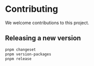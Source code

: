 # Contributing

We welcome contributions to this project.

## Releasing a new version

```bash
pnpm changeset
pnpm version-packages
pnpm release
```
